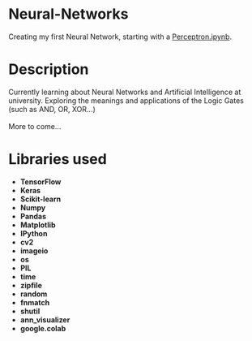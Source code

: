 # Neural-Networks
Creating my first Neural Network, starting with a [Perceptron.ipynb](Perceptron.ipynb).

# Description
Currently learning about Neural Networks and Artificial Intelligence at university. Exploring the meanings and applications of the Logic Gates (such as AND, OR, XOR...) <br>
<br>
More to come...

# Libraries used

- <b>TensorFlow</b>
- <b>Keras</b>
- <b>Scikit-learn</b>
- <b>Numpy</b>
- <b>Pandas</b>
- <b>Matplotlib</b>
- <b>IPython</b>
- <b>cv2</b>
- <b>imageio</b>
- <b>os</b>
- <b>PIL</b>
- <b>time</b>
- <b>zipfile</b>
- <b>random</b>
- <b>fnmatch</b>
- <b>shutil</b>
- <b>ann_visualizer</b>
- <b>google.colab</b>
